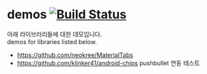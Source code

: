 # demos [![Build Status](https://travis-ci.org/x1210x/demos.svg?branch=master)](https://travis-ci.org/x1210x/demos)
아래 라이브러리들에 대한 데모입니다. <br>
demos for libraries listed below. <br>
* https://github.com/neokree/MaterialTabs
* https://github.com/klinker41/android-chips
pushbullet 연동 테스트
